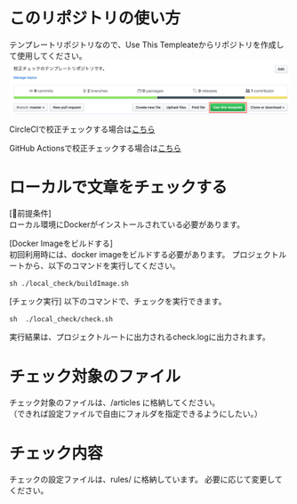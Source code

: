# このリポジトリの使い方
テンプレートリポジトリなので、Use This Templeateからリポジトリを作成して使用してください。  
![](./docs/images/README8.png)

CircleCIで校正チェックする場合は[こちら](./docs/CircleCI.md)

GitHub Actionsで校正チェックする場合は[こちら](./docs/GitHubActions.md)

# ローカルで文章をチェックする
[前提条件]  
ローカル環境にDockerがインストールされている必要があります。  

[Docker Imageをビルドする]  
初回利用時には、docker imageをビルドする必要があります。
プロジェクトルートから、以下のコマンドを実行してください。
```
sh ./local_check/buildImage.sh  
```

[チェック実行]
以下のコマンドで、チェックを実行できます。  
```
sh  ./local_check/check.sh  
```
実行結果は、プロジェクトルートに出力されるcheck.logに出力されます。  

# チェック対象のファイル
チェック対象のファイルは、/articles に格納してください。  
（できれば設定ファイルで自由にフォルダを指定できるようにしたい。）

# チェック内容
チェックの設定ファイルは、rules/ に格納しています。
必要に応じて変更してください。  

